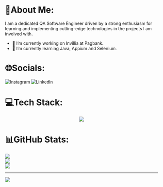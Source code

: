 # 💫About Me:
I am a dedicated QA Software Engineer driven by a strong enthusiasm for learning and implementing cutting-edge technologies in the projects I am involved with.

- 🔭 I’m currently working on Invillia at Pagbank.
- 🌱 I’m currently learning Java, Appium and Selenium.

# 🌐Socials:
[![Instagram](https://img.shields.io/badge/Instagram-%23E4405F.svg?logo=Instagram&logoColor=white)](https://www.instagram.com/brunofurquim/) [![LinkedIn](https://img.shields.io/badge/LinkedIn-%230077B5.svg?logo=linkedin&logoColor=white)](https://www.linkedin.com/in/bruno-furquim/) 

# 💻Tech Stack:
<p align="center">
  <a href="https://skillicons.dev">
    <img src="https://skillicons.dev/icons?i=aws,dynamodb,ruby,cypress,selenium,gherkin,postman,js,nodejs,ts,jenkins,grafana" />
  </a>
</p>

# 📊GitHub Stats:

<a href="https://github.com/anuraghazra/convoychat">
  <img align="center" src="https://github-readme-stats.vercel.app/api/top-langs/?username=bruno-furquim&theme=radical&hide_border=false&include_all_commits=false&count_private=false&layout=compact" />
</a></br>

<a href="https://github-readme-stats.vercel.app/api/pin/?username=anuraghazra&repo=github-readme-stats">
  <img align="center" src="https://github-readme-stats.vercel.app/api?username=bruno-furquim&theme=radical&hide_border=false&include_all_commits=false&count_private=false" />
</a></br>


<a href="https://github-readme-streak-stats.herokuapp.com/?user=bruno-furquim&theme=radical&hide_border=false">
  <img align="center" src="https://github-readme-streak-stats.herokuapp.com/?user=bruno-furquim&theme=radical&hide_border=false" />
</a></br>




---
[![](https://visitcount.itsvg.in/api?id=bruno-furquim&icon=0&color=0)](https://visitcount.itsvg.in)

